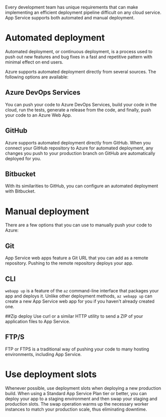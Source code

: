 Every development team has unique requirements that can make implementing an efficient deployment pipeline difficult on any cloud service. App Service supports both automated and manual deployment.

# Automated deployment
Automated deployment, or continuous deployment, is a process used to push out new features and bug fixes in a fast and repetitive pattern with minimal effect on end users.

Azure supports automated deployment directly from several sources. The following options are available:

## Azure DevOps Services
You can push your code to Azure DevOps Services, build your code in the cloud, run the tests, generate a release from the code, and finally, push your code to an Azure Web App.
## GitHub
Azure supports automated deployment directly from GitHub. When you connect your GitHub repository to Azure for automated deployment, any changes you push to your production branch on GitHub are automatically deployed for you.
## Bitbucket
With its similarities to GitHub, you can configure an automated deployment with Bitbucket.
# Manual deployment
There are a few options that you can use to manually push your code to Azure:

## Git
App Service web apps feature a Git URL that you can add as a remote repository. Pushing to the remote repository deploys your app.
## CLI
`webapp up` is a feature of the `az` command-line interface that packages your app and deploys it. Unlike other deployment methods, `az webapp up` can create a new App Service web app for you if you haven't already created one.

##Zip deploy
Use curl or a similar HTTP utility to send a ZIP of your application files to App Service.
## FTP/S
FTP or FTPS is a traditional way of pushing your code to many hosting environments, including App Service.
# Use deployment slots
Whenever possible, use deployment slots when deploying a new production build. When using a Standard App Service Plan tier or better, you can deploy your app to a staging environment and then swap your staging and production slots. The swap operation warms up the necessary worker instances to match your production scale, thus eliminating downtime.
